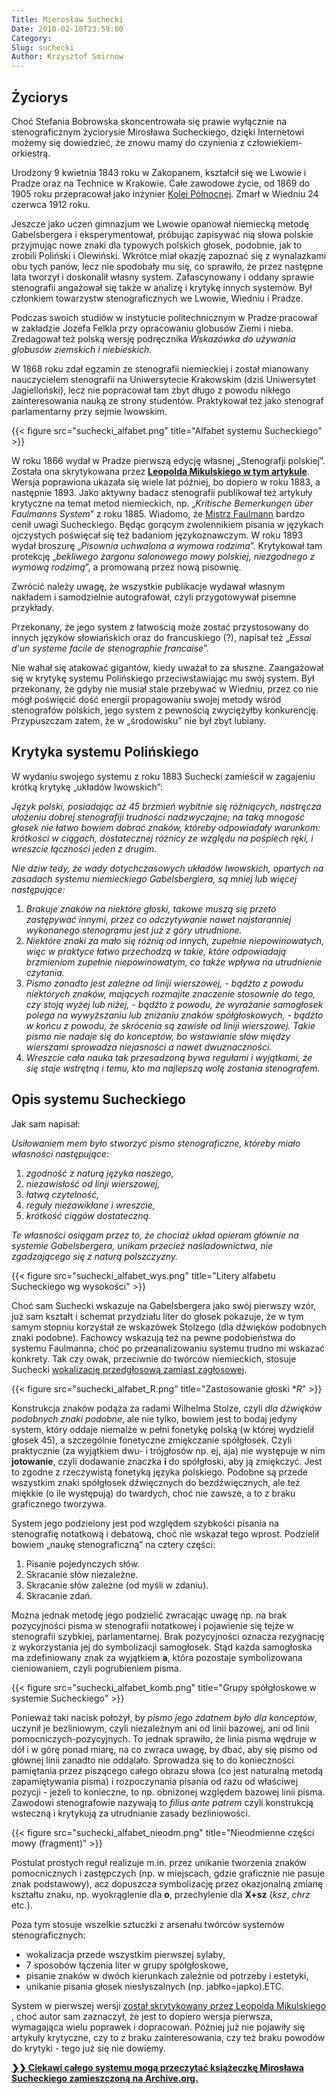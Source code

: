 ```yaml
---
Title: Mierosław Suchecki
Date: 2010-02-10T23:59:00
Category: 
Slug: suchecki
Author: Krzysztof Smirnow
---
```





## Życiorys





Choć Stefania Bobrowska skoncentrowała się prawie wyłącznie na
stenograficznym życiorysie Mirosława Sucheckiego, dzięki Internetowi
możemy się dowiedzieć, że znowu mamy do czynienia z
człowiekiem-orkiestrą.

Urodzony 9 kwietnia 1843 roku w Zakopanem, kształcił się we Lwowie i
Pradze oraz na Technice w Krakowie. Całe zawodowe życie, od 1869 do 1905
roku przepracował jako inżynier [Kolei Północnej](https://pl.wikipedia.org/wiki/Kolej_P%C3%B3%C5%82nocna). Zmarł w Wiedniu 24
czerwca 1912 roku.

Jeszcze jako uczeń gimnazjum we Lwowie opanował niemiecką metodę
Gabelsbergera i eksperymentował, próbując zapisywać nią słowa polskie
przyjmując nowe znaki dla typowych polskich głosek, podobnie, jak to
zrobili Poliński i Olewiński. Wkrótce miał okazję zapoznać się z
wynalazkami obu tych panów, lecz nie spodobały mu się, co sprawiło, że
przez następne lata tworzył i doskonalił własny system. Zafascynowany i
oddany sprawie stenografii angażował się także w analizę i krytykę
innych systemów. Był członkiem towarzystw stenograficznych we Lwowie,
Wiedniu i Pradze.

Podczas swoich studiów w instytucie politechnicznym w Pradze pracował w
zakładzie Jozefa Felkla przy opracowaniu globusów Ziemi i nieba.
Zredagował też polską wersję podręcznika *Wskazówka do używania globusów
ziemskich i niebieskich*.

W 1868 roku zdał egzamin ze stenografii niemieckiej i został mianowany
nauczycielem stenografii na Uniwersytecie Krakowskim (dziś Uniwersytet
Jagielloński), lecz nie popracował tam zbyt długo z powodu nikłego
zainteresowania nauką ze strony studentów. Praktykował też jako
stenograf parlamentarny przy sejmie lwowskim.


<!-- ![Pliki:suchecki\_alfabet.png]({filename}/pliki/HistoriaPolska/SucheckiMiroslaw/suchecki_alfabet.png) -->

{{< figure src="suchecki_alfabet.png" title="Alfabet systemu Sucheckiego" >}}

<!-- *Alfabet systemu Sucheckiego* -->



W roku 1866 wydał w Pradze pierwszą edycję własnej „Stenografji
polskiej”. Została ona skrytykowana przez 
**[Leopolda Mikulskiego w tym artykule](../mikulski_o_sucheckim)**. 
Wersja poprawiona ukazała się wiele lat później, bo dopiero w roku 1883,
a następnie 1893. Jako aktywny badacz stenografii publikował też
artykuły krytyczne na temat metod niemieckich, np. 
„*Kritische Bemerkungen über Faulmanns System*” 
z roku 1885. Wiadomo, że 
[Mistrz Faulmann](https://de.wikipedia.org/wiki/Carl_Faulmann) 
bardzo cenił uwagi Sucheckiego. Będąc gorącym zwolennikiem
pisania w językach ojczystych poświęcał się też badaniom językoznawczym.
W roku 1893 wydał broszurę 
„*Pisownia uchwalona a wymowa rodzima*”.
Krytykował tam protekcję 
„*bekliwego żargonu salonowego mowy polskiej, niezgodnego z wymową rodzimą*”, 
a promowaną przez nową pisownię.

Zwrócić należy uwagę, że wszystkie publikacje wydawał własnym nakładem i
samodzielnie autografował, czyli przygotowywał pisemne przykłady.

Przekonany, że jego system z łatwością może zostać przystosowany do
innych języków słowiańskich oraz do francuskiego (?), napisał też 
„*Essai d'un systeme facile de stenographie francaise*”.

Nie wahał się atakować gigantów, kiedy uważał to za słuszne. Zaangażował
się w krytykę systemu Polińskiego przeciwstawiając mu swój system. Był
przekonany, że gdyby nie musiał stale przebywać w Wiedniu, przez co nie
mógł poświęcić dość energii propagowaniu swojej metody wśród stenografów
polskich, jego system z pewnością zwyciężyłby konkurencję. 
Przypuszczam zatem, że w „środowisku” nie był zbyt lubiany.



## Krytyka systemu Polińskiego





W wydaniu swojego systemu z roku 1883 Suchecki zamieścił w zagajeniu
krótką krytykę „układów lwowskich”:

*Język polski, posiadając aż 45 brzmień wybitnie się różniących,
nastręcza ułożeniu dobrej stenografiji trudności nadzwyczajne; na taką
mnogość głosek nie łatwo bowiem dobrać znaków, któreby odpowiadały
warunkom: krótkości w ciągach, dostatecznej różnicy ze względu na
pośpiech ręki, i wreszcie łączności jeden z drugim.*

*Nie dziw tedy, że wady dotychczasowych układów lwowskich, opartych na
zasadach systemu niemieckiego Gabelsbergiera, są mniej lub więcej
następujące:*

1. *Brakuje znaków na niektóre głoski, takowe muszą się przeto zastępywać innymi, przez co odczytywanie nawet najstaranniej wykonanego stenogramu jest już z góry utrudnione.*
2. *Niektóre znaki za mało się różnią od innych, zupełnie niepowinowatych, więc w praktyce łatwo przechodzą w takie, które odpowiadają brzmieniom zupełnie niepowinowatym, co także wpływa na utrudnienie czytania.*
3. *Pismo zanadto jest zależne od liniji wierszowej, - bądźto z powodu niektórych znaków, mających rozmajite znaczenie stosownie do tego, czy stoją wyżej lub niżej, - bądźto z powodu, że wyrażanie samogłosek polega na wywyższaniu lub zniżaniu znaków spółgłoskowych, - bądźto w końcu z powodu, że skrócenia są zawisłe od liniji wierszowej. Takie pismo nie nadaje się do konceptów, bo wstawianie słów między wierszami sprowadza niejasności a nawet dwuznaczności.*
4. *Wreszcie cała nauka tak przesadzoną bywa regułami i wyjątkami, że się staje wstrętną i temu, kto ma najlepszą wolę zostania stenografem.*




## Opis systemu Sucheckiego





Jak sam napisał:

*Usiłowaniem mem było stworzyć pismo stenograficzne, któreby miało własności następujące:*

1. *zgodność z naturą języka naszego,*
2. *niezawisłość od linji wierszowej,*
3. *łatwą czytelność,*
4. *reguły niezawikłane i wreszcie,*
5. *krótkość ciągów dostateczną.*

*Te własności osiągam przez to, że chociaż układ opieram głównie na systemie Gabelsbergera, unikam przecież naśladownictwa, nie zgadzającego się z naturą polszczyzny.*

<!-- 
![Pliki:suchecki\_alfabet\_wys.png]({filename}/pliki/HistoriaPolska/SucheckiMiroslaw/suchecki_alfabet_wys.png) -->

{{< figure src="suchecki_alfabet_wys.png" title="Litery alfabetu Sucheckiego wg wysokości" >}}

<!--
*Litery alfabetu Sucheckiego wg wysokości* -->

Choć sam Suchecki wskazuje na Gabelsbergera jako swój pierwszy wzór, już
sam kształt i schemat przydziału liter do głosek pokazuje, że w tym
samym stopniu korzystał ze wskazówek Stolzego (dla dźwięków podobnych
znaki podobne). Fachowcy wskazują też na pewne podobieństwa do systemu
Faulmanna, choć po przeanalizowaniu systemu trudno mi wskazać konkrety.
Tak czy owak, przeciwnie do twórców niemieckich, stosuje Suchecki
[wokalizację przedgłosową zamiast zagłosowej](../slownik/).

<!-- ![Pliki:suchecki\_alfabet\_R.png]({filename}/pliki/HistoriaPolska/SucheckiMiroslaw/suchecki_alfabet_R.png) -->
{{< figure src="suchecki_alfabet_R.png" title="Zastosowanie głoski **R*" >}}
<!-- *Zastosowanie głoski **R*** -->


Konstrukcja znaków podąża za radami Wilhelma Stolze, czyli *dla dźwięków
podobnych znaki podobne*, ale nie tylko, bowiem jest to bodaj jedyny
system, który oddaje niemalże w pełni fonetykę polską (w której
wydzielił głosek 45), a szczególnie fonetyczne zmiękczanie spółgłosek.
Czyli praktycznie (za wyjątkiem dwu- i trójgłosów np. ej, aja) nie
występuje w nim **jotowanie**, czyli dodawanie znaczka **i** do
spółgłoski, aby ją zmiękczyć. Jest to zgodne z rzeczywistą fonetyką
języka polskiego. Podobne są przede wszystkim znaki spółgłosek
dźwięcznych do bezdźwięcznych, ale też miękkie (o ile występują) do
twardych, choć nie zawsze, a to z braku graficznego tworzywa.

System jego podzielony jest pod względem szybkości pisania na
stenografię notatkową i debatową, choć nie wskazał tego wprost.
Podzielił bowiem „naukę stenograficzną” na cztery części:

1. Pisanie pojedynczych słów.
2. Skracanie słów niezależne.
3. Skracanie słów zależne (od myśli w zdaniu).
4. Skracanie zdań.

Można jednak metodę jego podzielić zwracając uwagę np. na brak
pozycyjności pisma w stenografii notatkowej i pojawienie się tejże w
stenografii szybkiej, parlamentarnej. Brak pozycyjności oznacza
rezygnację z wykorzystania jej do symbolizacji samogłosek. Stąd każda
samogłoska ma zdefiniowany znak za wyjątkiem **a**, która pozostaje
symbolizowana cieniowaniem, czyli pogrubieniem pisma.

<!-- ![Pliki:suchecki\_alfabet\_komb.png]({filename}/pliki/HistoriaPolska/SucheckiMiroslaw/suchecki_alfabet_komb.png) -->

{{< figure src="suchecki_alfabet_komb.png" title="Grupy spółgłoskowe w systemie Sucheckiego" >}}

<!-- *Grupy spółgłoskowe w systemie Sucheckiego* -->



Ponieważ taki nacisk położył, by *pismo jego zdatnem było dla
konceptów*, uczynił je bezliniowym, czyli niezależnym ani od linii
bazowej, ani od linii pomocniczych-pozycyjnych. To jednak sprawiło, że
linia pisma wędruje w dół i w górę ponad miarę, na co zwraca uwagę, by
dbać, aby się pismo od głównej linii zanadto nie oddalało. Sprowadza się
to do konieczności pamiętania przez piszącego całego obrazu słowa (co
jest naturalną metodą zapamiętywania pisma) i rozpoczynania pisania od
razu od właściwej pozycji - jeżeli to konieczne, to np. obniżonej
względem bazowej linii pisma. Zawodowi stenografowie nazywają to *filius
ante patrem* czyli konstrukcją wsteczną i krytykują za utrudnianie
zasady bezliniowości.

<!-- ![Pliki:suchecki\_alfabet\_nieodm.png]({filename}/pliki/HistoriaPolska/SucheckiMiroslaw/suchecki_alfabet_nieodm.png) -->
{{< figure src="suchecki_alfabet_nieodm.png" title="Nieodmienne części mowy (fragment)" >}}
<!-- *Nieodmienne części mowy (fragment)* -->

Postulat prostych reguł realizuje m.in. przez unikanie tworzenia znaków
pomocnicznych i zastępczych (np. w miejscach, gdzie graficznie nie
pasuje znak podstawowy), acz dopuszcza symbolizację przez okazjonalną
zmianę kształtu znaku, np. wyokrąglenie dla **o**, przechylenie dla
**X+sz** (*ksz*, *chrz* etc.).

Poza tym stosuje wszelkie sztuczki z arsenału twórców systemów
stenograficznych:

- wokalizacja przede wszystkim pierwszej sylaby,
- 7 sposobów łączenia liter w grupy spółgłoskowe,
- pisanie znaków w dwóch kierunkach zależnie od potrzeby i estetyki,
- unikanie pisania głosek niesłyszalnych (np. jabłko=japko).ETC.

System w pierwszej wersji 
[został skrytykowany przez Leopolda Mikulskiego](../mikulski_o_sucheckim/)
,
choć autor sam zaznaczył, że jest to dopiero wersja pierwsza, wymagająca
wielu poprawek i dopracowań. Później już nie pojawiły się artykuły
krytyczne, czy to z braku zainteresowania, czy też braku powodów do
krytyki - tego już się nie dowiemy.

**[❯❯ Ciekawi całego systemu mogą przeczytać książeczkę Mirosława Sucheckiego zamieszczoną na Archive.org.](http://www.archive.org/details/StenografijaPolska)**


